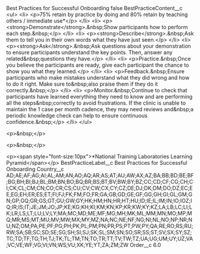 <?xml version="1.0" encoding="UTF-8"?>
<CustomMetadata xmlns="http://soap.sforce.com/2006/04/metadata" xmlns:xsi="http://www.w3.org/2001/XMLSchema-instance" xmlns:xsd="http://www.w3.org/2001/XMLSchema">
    <label>Best Practices for Successful Onboarding</label>
    <protected>false</protected>
    <values>
        <field>BestPracticeContent__c</field>
        <value xsi:type="xsd:string">&lt;ul&gt;
	&lt;li&gt;
	&lt;p&gt;75% retain by practice by doing and 80% retain by teaching others / immediate use*&lt;/p&gt;
	&lt;/li&gt;
	&lt;li&gt;
	&lt;p&gt;&lt;strong&gt;Demonstrate&lt;/strong&gt;.&amp;nbsp;Show participants how to perform each step.&amp;nbsp;​&lt;/p&gt;
	&lt;/li&gt;
	&lt;li&gt;
	&lt;p&gt;&lt;strong&gt;Describe&lt;/strong&gt;.&amp;nbsp;Ask them to tell you in their own words what they have just seen.​&lt;/p&gt;
	&lt;/li&gt;
	&lt;li&gt;
	&lt;p&gt;&lt;strong&gt;Ask&lt;/strong&gt;.&amp;nbsp;Ask questions about your demonstration to ensure participants understand the key points. Then, answer any related&amp;nbsp;questions they have.​&lt;/p&gt;
	&lt;/li&gt;
	&lt;li&gt;
	&lt;p&gt;Practice.&amp;nbsp;Once you believe the participants are ready, give each participant the chance to show you what they learned.​&lt;/p&gt;
	&lt;/li&gt;
	&lt;li&gt;
	&lt;p&gt;Feedback.&amp;nbsp;Ensure participants who make mistakes understand what they did wrong and how to do it right. Make sure to&amp;nbsp;also praise them if they do it correctly.&amp;nbsp;​&lt;/p&gt;
	&lt;/li&gt;
	&lt;li&gt;
	&lt;p&gt;Monitor.&amp;nbsp;Continue to check that participants have learned everything they need to know and are performing all the steps&amp;nbsp;correctly to avoid frustrations. If the clinic is unable to maintain the 1 case per month cadence, they may need reviews and&amp;nbsp;a periodic knowledge check can help to ensure continuous confidence.&amp;nbsp;​&lt;/p&gt;
	&lt;/li&gt;
&lt;/ul&gt;

&lt;p&gt;&amp;nbsp;&lt;/p&gt;

&lt;p&gt;&amp;nbsp;&lt;/p&gt;

&lt;p&gt;&lt;span style=&quot;font-size:10px&quot;&gt;*National Training Laboratories Learning Pyramid&lt;/span&gt;&lt;/p&gt;</value>
    </values>
    <values>
        <field>BestPracticeLabel__c</field>
        <value xsi:type="xsd:string">Best Practices for Successful Onboarding</value>
    </values>
    <values>
        <field>Country__c</field>
        <value xsi:type="xsd:string">AD;AE;AF;AG;AI;AL;AM;AN;AO;AQ;AR;AS;AT;AU;AW;AX;AZ;BA;BB;BD;BE;BF;BG;BH;BI;BJ;BL;BM;BN;BO;BQ;BR;BS;BT;BV;BW;BY;BZ;CC;CD;CF;CG;CH;CI;CK;CL;CM;CN;CO;CR;CS;CU;CV;CW;CX;CY;CZ;DE;DJ;DK;DM;DO;DZ;EC;EE;EG;EH;ER;ES;ET;FI;FJ;FK;FM;FO;FR;GA;GB;GD;GE;GF;GG;GH;GI;GL;GM;GN;GP;GQ;GR;GS;GT;GU;GW;GY;HK;HM;HN;HR;HT;HU;ID;IE;IL;IM;IN;IO;IOZ;IQ;IR;IS;IT;JE;JM;JO;JP;KE;KG;KH;KI;KM;KN;KP;KR;KW;KY;KZ;LA;LB;LC;LI;LK;LR;LS;LT;LU;LV;LY;MA;MC;MD;ME;MF;MG;MH;MK;ML;MM;MN;MO;MP;MQ;MR;MS;MT;MU;MV;MW;MX;MY;MZ;NA;NC;NE;NF;NG;NI;NL;NO;NP;NR;NU;NZ;OM;PA;PE;PF;PG;PH;PK;PL;PM;PN;PR;PS;PT;PW;PY;QA;RE;RO;RS;RU;RW;SA;SB;SC;SD;SE;SG;SH;SI;SJ;SK;SL;SM;SN;SO;SR;SS;ST;SV;SX;SY;SZ;TC;TD;TF;TG;TH;TJ;TK;TL;TM;TN;TO;TR;TT;TV;TW;TZ;UA;UG;UM;UY;UZ;VA;VC;VE;WF;VG;VI;VN;WS;VU;XK;YE;YT;ZA;ZM;ZW</value>
    </values>
    <values>
        <field>Order__c</field>
        <value xsi:type="xsd:double">6.0</value>
    </values>
</CustomMetadata>
